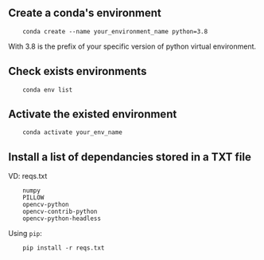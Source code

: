 ## Create a conda's environment
```pwsh
    conda create --name your_environment_name python=3.8
```
With 3.8 is the prefix of your specific version of python virtual environment.

## Check exists environments
```pwsh
    conda env list
```
## Activate the existed environment
```pwsh
    conda activate your_env_name
```

## Install a list of dependancies stored in a TXT file
VD: reqs.txt
```text
    numpy
    PILLOW
    opencv-python
    opencv-contrib-python
    opencv-python-headless
```
Using `pip`:
```text
    pip install -r reqs.txt
```
